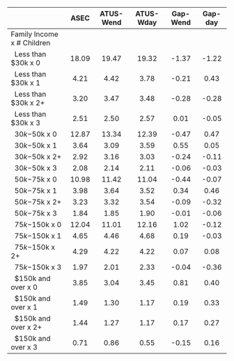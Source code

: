 
|                      |         ASEC |    ATUS-Wend |    ATUS-Wday |     Gap-Wend |      Gap-day |
| -------------------- | :----------: | :----------: | :----------: | :----------: | :----------: |
| Family Income x # Children |              |              |              |              |              |
| &nbsp;&nbsp;Less than $30k x 0 |        18.09 |        19.47 |        19.32 |        -1.37 |        -1.22 |
| &nbsp;&nbsp;Less than $30k x 1 |         4.21 |         4.42 |         3.78 |        -0.21 |         0.43 |
| &nbsp;&nbsp;Less than $30k x 2+ |         3.20 |         3.47 |         3.48 |        -0.28 |        -0.28 |
| &nbsp;&nbsp;Less than $30k x 3 |         2.51 |         2.50 |         2.57 |         0.01 |        -0.05 |
| &nbsp;&nbsp;$30k-$50k x 0 |        12.87 |        13.34 |        12.39 |        -0.47 |         0.47 |
| &nbsp;&nbsp;$30k-$50k x 1 |         3.64 |         3.09 |         3.59 |         0.55 |         0.05 |
| &nbsp;&nbsp;$30k-$50k x 2+ |         2.92 |         3.16 |         3.03 |        -0.24 |        -0.11 |
| &nbsp;&nbsp;$30k-$50k x 3 |         2.08 |         2.14 |         2.11 |        -0.06 |        -0.03 |
| &nbsp;&nbsp;$50k-$75k x 0 |        10.98 |        11.42 |        11.04 |        -0.44 |        -0.07 |
| &nbsp;&nbsp;$50k-$75k x 1 |         3.98 |         3.64 |         3.52 |         0.34 |         0.46 |
| &nbsp;&nbsp;$50k-$75k x 2+ |         3.23 |         3.32 |         3.54 |        -0.09 |        -0.32 |
| &nbsp;&nbsp;$50k-$75k x 3 |         1.84 |         1.85 |         1.90 |        -0.01 |        -0.06 |
| &nbsp;&nbsp;$75k-$150k x 0 |        12.04 |        11.01 |        12.16 |         1.02 |        -0.12 |
| &nbsp;&nbsp;$75k-$150k x 1 |         4.65 |         4.46 |         4.68 |         0.19 |        -0.03 |
| &nbsp;&nbsp;$75k-$150k x 2+ |         4.29 |         4.22 |         4.22 |         0.07 |         0.08 |
| &nbsp;&nbsp;$75k-$150k x 3 |         1.97 |         2.01 |         2.33 |        -0.04 |        -0.36 |
| &nbsp;&nbsp;$150k and over x 0 |         3.85 |         3.04 |         3.45 |         0.81 |         0.40 |
| &nbsp;&nbsp;$150k and over x 1 |         1.49 |         1.30 |         1.17 |         0.19 |         0.33 |
| &nbsp;&nbsp;$150k and over x 2+ |         1.44 |         1.27 |         1.17 |         0.17 |         0.27 |
| &nbsp;&nbsp;$150k and over x 3 |         0.71 |         0.86 |         0.55 |        -0.15 |         0.16 |

